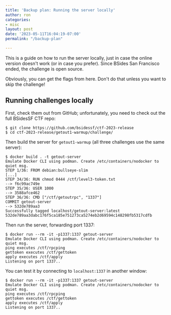 ```yaml
---
title: 'Backup plan: Running the server locally'
author: ron
categories:
- misc
layout: post
date: '2023-05-11T16:04:19-07:00'
permalink: "/backup-plan"

---
```


This is a guide on how to run the server locally, just in case the online
version doesn't work (or in case you prefer). Since BSides San Francisco ended,
the challenge is open source.

Obviously, you can get the flags from here. Don't do that unless you want to
skip the challenge!

<!--more-->

## Running challenges locally

First, check them out from GitHub; unfortunately, you need to check out the
full BSidesSF CTF repo:

```
$ git clone https://github.com/bsidessf/ctf-2023-release
$ cd ctf-2023-release/getout1-warmup/challenge/
```

Then build the server for `getout1-warmup` (all three challenges use the same
server):

```
$ docker build . -t getout-server
Emulate Docker CLI using podman. Create /etc/containers/nodocker to quiet msg.
STEP 1/36: FROM debian:bullseye-slim
[...]
STEP 34/36: RUN chmod 0444 /ctf/level3-token.txt
--> f6c99ac749e
STEP 35/36: USER 1000
--> 3588afce462
STEP 36/36: CMD ["/ctf/getoutrpc", "1337"]
COMMIT getout-server
--> 532de789aa3
Successfully tagged localhost/getout-server:latest
532de789aa3dabc176f5ca185e751273ca5274eb2d69594c148298fb5317cdfb
```

Then run the server, forwarding port 1337:

```
$ docker run --rm -it -p1337:1337 getout-server
Emulate Docker CLI using podman. Create /etc/containers/nodocker to quiet msg.
ping executes /ctf/rpcping
gettoken executes /ctf/gettoken
apply executes /ctf/apply
Listening on port 1337..
```

You can test it by connecting to `localhost:1337` in another window:

```
$ docker run --rm -it -p1337:1337 getout-server
Emulate Docker CLI using podman. Create /etc/containers/nodocker to quiet msg.
ping executes /ctf/rpcping
gettoken executes /ctf/gettoken
apply executes /ctf/apply
Listening on port 1337..
```
